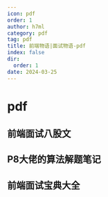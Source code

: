```yaml
---
icon: pdf
order: 1
author: h7ml
category: pdf
tag: pdf
title: 前端物语|面试物语-pdf
index: false
dir:
  order: 1
date: 2024-03-25
---
```


# pdf 

## 前端面试八股文

<PDF url="//h7ml.cn/assets/pdf/2023前端面试八股文.pdf" />

## P8大佬的算法解题笔记
<PDF url="//h7ml.cn/assets/pdf/P8大佬的算法解题笔记.pdf" />

## 前端面试宝典大全
<PDF url="//h7ml.cn/assets/pdf/前端面试宝典大全.pdf" />
